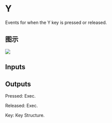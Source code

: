 # Y

Events for when the Y key is pressed or released.

## 图示

![]($-20221218-19270525.png)

## Inputs

## Outputs

Pressed: Exec.

Released: Exec.

Key: Key Structure.

